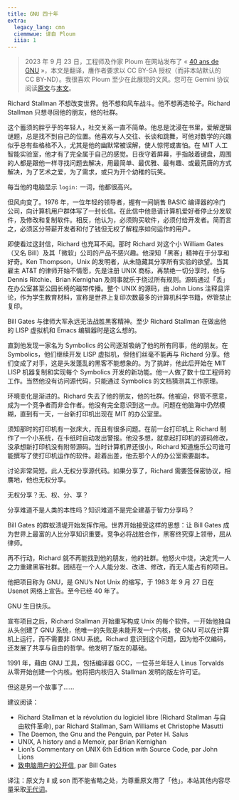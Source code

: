 ```yaml
---
title: GNU 四十年
extra:
  legacy_lang: cmn
  ciemmwue: 译自 Ploum
  iiia: 1
---
```


> 2023 年 9 月 23 日，工程师及作家 Ploum 在网站发布了 « [40 ans de GNU](https://ploum.net/2023-09-27-40ans-gnu.html) »，本文是翻译，譍作者要求以 CC BY-SA 授权（而非本站默认的 CC BY-ND）。我很喜欢 Ploum 至少在此展现的文风。您可在 Gemini 协议阅读[原文](gemini://ploum.net/2023-09-27-40ans-gnu.gmi)与[本文](gemini://lex.matling.fit/blog/40ans-gnu.gmi)。

Richard Stallman 不想改变世界。他不想和风车战斗。他不想再造轮子。Richard Stallman 只想寻回他的朋友，他的社群。

这个蓄须的胖乎乎的年轻人，社交关系一直不简单。他总是沈浸在书里，爱解逻辑谜题，总是找不到自己的位置。他喜欢与人交往、长谈和跳舞，可他对数学的兴趣似乎总有些格格不入，尤其是他的幽默常被误解，使人惊愕或害怕。<!--more-->在 MIT 人工智能实验室，他才有了完全属于自己的感觉。日夜守着屏幕，手指敲着键盘，周围的人都是跟他一样寻找问题去解决，用最简单、最优雅、最有趣、或最荒唐的方式解决，为了艺术之爱，为了需求，或只为开个幼稚的玩笑。

每当他的电脑显示 `login:` 一词，他都很高兴。

但风向变了。1976 年，一位年轻的领导者，握有一间销售 BASIC 编译器的冷门公司，向计算机用户群体写了一封长信。在此信中他恳请计算机爱好者停止分发软件，及修改和复制软件。相反，他认为，必须购买软件，必须付给开发者。简而言之，必须区分带薪开发者和付了钱但无权了解程序如何运作的用户。

即使看过这封信，Richard 也充耳不闻。那时 Richard 对这个小 William Gates（又名 Bill）及其「微软」公司的产品不感兴趣。他深知「黑客」精神在于分享和好奇。Ken Thompson，Unix 的发明者，从未隐藏其分享所有实验的欲望。当其雇主 AT&T 的律师开始不情愿，先是注册 UNIX 商标，再禁绝一切分享时，他与 Dennis Ritchie、Brian Kernighan 及同事就乐于绕过所有规则。源码通过「丢」在办公室甚至公园长椅的磁带传播。整个 UNIX 的源码，由 John Lions 注释且评论，作为学生教育材料，宣称是世界上复印次数最多的计算机科学书籍，侭管禁止复印。

Bill Gates 与律师大军永远无法战胜黑客精神。至少 Richard Stallman 在做出他的 LISP 虚拟机和 Emacs 编辑器时是这么想的。

直到他发现一家名为 Symbolics 的公司逐渐吸纳了他的所有同事，他的朋友。在 Symbolics，他们继续开发 LISP 虚拟机，但他们丝毫不能再与 Richard 分享。他们变成了对手，这是头发蓬乱的黑客不能想象的。为了挑衅，他此后开始在 MIT LISP 机器复制和实现每个 Symbolics 开发的新功能。他一人做了数十位工程师的工作。当然他没有访问源代码，只能通过 Symbolics 的文档猜测其工作原理。

环境变化是渐进的。Richard 失去了他的朋友，他的社群。他被迫，侭管不愿意，成为一个竞争者而非合作者。他没有完全意识到这一点。问题在他脑海中仍然模糊，直到有一天，一台新打印机出现在 MIT 的办公室里。

须知那时的打印机有一张床大，而且有很多问题。在前一台打印机上 Richard 制作了一个小系统，在卡纸时自动发出警报。他没多想，就拿起打印机的源码修改，没承想新打印机没有附带源码。当时计算机界还很小，Richard 知道施乐公司谁可能撰写了使打印机运作的软件。趁着出差，他去那个人的办公室索要副本。

讨论非常简短。此人无权分享源代码。如果分享了，Richard 需要签保密协议，相譍地，他也无权分享。

无权分享？无、权、分、享？

分享难道不是人类的本性吗？知识难道不是完全建基于智力分享吗？

Bill Gates 的群蚁溃堤开始发挥作用。世界开始接受这样的思想：让 Bill Gates 成为世界上最富的人比分享知识重要。竞争必将战胜合作，黑客终究穿上领带，屈从律师。

再不行动，Richard 就不再能找到他的朋友，他的社群。他怒火中烧，决定凭一人之力重建黑客社群。团结在一个人人能分发、改进、修改，而无人能占有的项目。

他把项目称为 GNU，是 GNU’s Not Unix 的缩写，于 1983 年 9 月 27 日在 Usenet 网络上宣告。至今已经 40 年了。

GNU 生日快乐。

宣布项目之后，Richard Stallman 开始重写构成 Unix 的每个软件。一开始他独自从头创建了 GNU 系统，他唯一的失败是未能开发一个内核，使 GNU 可以在计算机上运行，而不需要非 GNU 系统。Richard 意识到这个问题，因为他不仅编码，还发展了共享与自由的哲学。他发明了版左的基础。

1991 年，藉由 GNU 工具，包括编译器 GCC，一位芬兰年轻人 Linus Torvalds 从零开始创建一个内核。他将把内核归入 Stallman 发明的版左许可证。

但这是另一个故事了……

<section class="ml-smaller" markdown=1>
建议阅读：

- Richard Stallman et la révolution du logiciel libre (Richard Stallman 与自由软件革命), par Richard Stallman, Sam Williams et Christophe Masutti
- The Daemon, the Gnu and the Penguin, par Peter H. Salus
- UNIX, A history and a Memoir, par Brian Kernighan
- Lion’s Commentary on UNIX 6th Edition with Source Code, par John Lions
- [致电脑用户的公开信](https://zh.wikipedia.org/wiki/致爱好者的公开信), par Bill Gates

译注：原文为 il 或 son 而不能省略之处，为尊重原文用了「他」。本站其他内容尽量采取[无代词](https://en.pronouns.page/null)。
</section>
